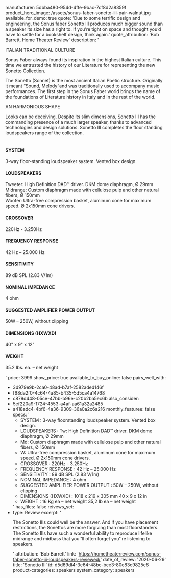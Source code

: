 manufacturer: 5dbba480-954d-4ffe-9bac-7cf8d2a8359f
product_hero_image: /assets/sonus-faber-sonetto-iii-pair-walnut.jpg
available_for_demo: true
quote: 'Due to some terrific design and engineering, the Sonus faber Sonetto III produces much bigger sound than a speaker its size has a right to. If you’re tight on space and thought you’d have to settle for a bookshelf design, think again.'
quote_attribution: 'Bob Barrett, Home Theater Review'
description: '<p>ITALIAN TRADITIONAL CULTURE</p><p>Sonus Faber always found its inspiration in the highest Italian culture. This time we entrusted the history of our Literature for representing the new Sonetto Collection.</p><p>The Sonetto (Sonnet) is the most ancient Italian Poetic structure. Originally it meant “Sound, Melody“and was traditionally used to accompany music performances. The first step in the Sonus Faber world brings the name of the foundations of Literature history in Italy and in the rest of the world.</p><p>AN HARMONIOUS SHAPE</p><p>Looks can be deceiving. Despite its slim dimensions, Sonetto III has the commanding presence of a much larger speaker, thanks to advanced technologies and design solutions. Sonetto III completes the floor standing loudspeakers range of the collection.</p><h4><br>SYSTEM</h4><p>3-way floor-standing loudspeaker system. Vented box design.</p><h4>LOUDSPEAKERS</h4><p>Tweeter: High Definition DAD™ driver. DKM dome diaphragm, Ø 29mm<br>Midrange: Custom diaphragm made with cellulose pulp and other natural fibers, Ø 150mm<br>Woofer: Ultra-free compression basket, aluminum cone for maximum speed. Ø 2x150mm cone drivers.</p><h4>CROSSOVER</h4><p>220Hz - 3.250Hz</p><h4>FREQUENCY RESPONSE</h4><p>42 Hz – 25.000 Hz</p><h4>SENSITIVITY</h4><p>89 dB SPL (2.83 V/1m)</p><h4>NOMINAL IMPEDANCE</h4><p>4 ohm</p><h4>SUGGESTED AMPLIFIER POWER OUTPUT</h4><p>50W – 250W, without clipping</p><h4>DIMENSIONS (HXWXD)</h4><p>40" x 9" x 12"</p><h4>WEIGHT</h4><p>35.2 Ibs. ea. – net weight</p>'
price: 3999
show_price: true
available_to_buy_online: false
pairs_well_with:
  - 3d979e9b-2ca0-48ad-b7af-2582aded146f
  - f68da2f0-4c64-4a85-b435-5d5ca4a14768
  - c879d448-05ce-47bb-b96e-c20b2ba5ec6b
also_consider:
  - 5ef220a9-1724-4553-a4af-aa61a32a2485
  - a418adc4-4bf6-4a36-9309-36a0a2c6a216
monthly_featuree: false
specs: '<ul><li>SYSTEM : 3-way floorstanding loudspeaker system. Vented box design.<br></li><li>LOUDSPEAKERS : Tw: High Definition DAD™ driver. DKM dome diaphragm, Ø 29mm<br></li><li>Md: Custom diaphragm made with cellulose pulp and other natural fibers, Ø 150mm<br></li><li>W: Ultra-free compression basket, aluminum cone for maximum speed. Ø 2x150mm cone drivers.<br></li><li>CROSSOVER : 220Hz - 3.250Hz<br></li><li>FREQUENCY RESPONSE : 42 Hz – 25.000 Hz<br></li><li>SENSITIVITY : 89 dB SPL (2.83 V/1m)<br></li><li>NOMINAL IMPEDANCE : 4 ohm<br></li><li>SUGGESTED AMPLIFIER POWER OUTPUT : 50W – 250W, without clipping<br></li><li>DIMENSIONS (HXWXD) : 1018 x 219 x 305 mm 40 x 9 x 12 in<br></li><li>WEIGHT : 16 Kg ea – net weight 35,2 Ib ea – net weight<br></li></ul>'
has_files: false
reivews_set:
  -
    type: Review
    excerpt: '<p>The Sonetto IIIs could well be the answer. And if you have placement restrictions, the Sonettos are more forgiving than most floorstanders. The Sonetto IIIs have such a wonderful ability to reproduce lifelike midrange and midbass that you''ll often forget you''re listening to speakers.</p>'
    attribution: 'Bob Barrett'
    link: 'https://hometheaterreview.com/sonus-faber-sonetto-iii-loudspeakers-reviewed/'
    date_of_review: '2020-06-29'
title: 'Sonetto III'
id: d5d69df4-3e64-48bc-bce3-80e83c9825e6
product-categories: speakers
system_category: speakers
